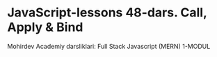 # JavaScript-lessons 48-dars. Call, Apply & Bind
Mohirdev Academiy darsliklari: Full Stack Javascript (MERN) 1-MODUL
